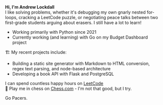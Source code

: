**Hi, I'm Andrew Lockdall** <br>
I like solving problems, whether it's debugging my own gnarly nested for-loops, cracking a LeetCode puzzle, or negotiating peace talks between two first-grade students arguing about erasers. I still have a lot to learn!

- Working primarily with Python since 2021  
- Currently working (and learning) with Go on my Budget Dashboard project
  
🏗️ My recent projects include:
* Building a static site generator with Markdown to HTML conversion, regex text parsing, and node-based architecture  
* Developing a book API with Flask and PostgreSQL <br>

 I can spend countless happy hours on [LeetCode](https://leetcode.com/u/arrelecq/) <br>
🏁 Play me in chess on [Chess.com](https://www.chess.com/member/daristane) - I'm not that good, but I try. <br>

Go Pacers. 
